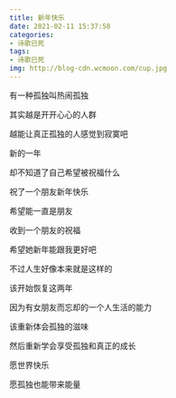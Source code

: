 ```yaml
---
title: 新年快乐
date: 2021-02-11 15:37:58
categories: 
- 诗歌已死
tags: 
- 诗歌已死
img: http://blog-cdn.wcmoon.com/cup.jpg
---
```


有一种孤独叫热闹孤独

其实越是开开心心的人群

越能让真正孤独的人感觉到寂寞吧

新的一年

却不知道了自己希望被祝福什么

祝了一个朋友新年快乐

希望能一直是朋友

收到一个朋友的祝福

希望她新年能跟我更好吧

不过人生好像本来就是这样的

该开始恢复这两年

因为有女朋友而忘却的一个人生活的能力

该重新体会孤独的滋味

然后重新学会享受孤独和真正的成长

愿世界快乐

愿孤独也能带来能量
